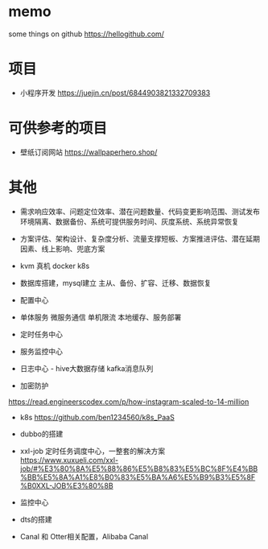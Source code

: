 # memo
some things on github https://hellogithub.com/
# 项目
- 小程序开发 https://juejin.cn/post/6844903821332709383
# 可供参考的项目
- 壁纸订阅网站 https://wallpaperhero.shop/


 
# 其他

- 需求响应效率、问题定位效率、潜在问题数量、代码变更影响范围、测试发布环境隔离、数据备份、系统可提供服务时间、灰度系统、系统异常恢复
-  方案评估、架构设计、复杂度分析、流量支撑短板、方案推进评估、潜在延期因素、线上影响、兜底方案
  
- kvm 真机 docker k8s
- 数据库搭建，mysql建立 主从、备份、扩容、迁移、数据恢复
- 配置中心
- 单体服务 微服务通信 单机限流 本地缓存、服务部署
- 定时任务中心
- 服务监控中心
- 日志中心 - hive大数据存储 kafka消息队列
- 加密防护

https://read.engineerscodex.com/p/how-instagram-scaled-to-14-million

- k8s https://github.com/ben1234560/k8s_PaaS

- dubbo的搭建
- xxl-job 定时任务调度中心，一整套的解决方案 https://www.xuxueli.com/xxl-job/#%E3%80%8A%E5%88%86%E5%B8%83%E5%BC%8F%E4%BB%BB%E5%8A%A1%E8%B0%83%E5%BA%A6%E5%B9%B3%E5%8F%B0XXL-JOB%E3%80%8B
- 监控中心

- dts的搭建
- Canal 和 Otter相关配置，Alibaba Canal
